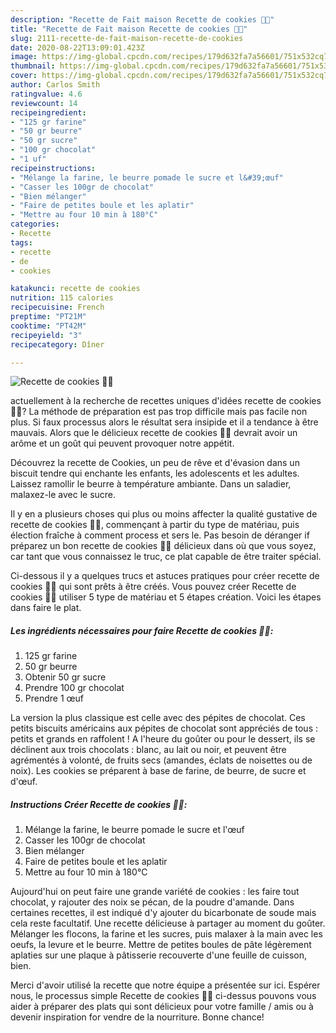 ```yaml
---
description: "Recette de Fait maison Recette de cookies 🍪🍪"
title: "Recette de Fait maison Recette de cookies 🍪🍪"
slug: 2111-recette-de-fait-maison-recette-de-cookies
date: 2020-08-22T13:09:01.423Z
image: https://img-global.cpcdn.com/recipes/179d632fa7a56601/751x532cq70/recette-de-cookies-🍪🍪-photo-principale-de-la-recette.jpg
thumbnail: https://img-global.cpcdn.com/recipes/179d632fa7a56601/751x532cq70/recette-de-cookies-🍪🍪-photo-principale-de-la-recette.jpg
cover: https://img-global.cpcdn.com/recipes/179d632fa7a56601/751x532cq70/recette-de-cookies-🍪🍪-photo-principale-de-la-recette.jpg
author: Carlos Smith
ratingvalue: 4.6
reviewcount: 14
recipeingredient:
- "125 gr farine"
- "50 gr beurre"
- "50 gr sucre"
- "100 gr chocolat"
- "1 uf"
recipeinstructions:
- "Mélange la farine, le beurre pomade le sucre et l&#39;œuf"
- "Casser les 100gr de chocolat"
- "Bien mélanger"
- "Faire de petites boule et les aplatir"
- "Mettre au four 10 min à 180°C"
categories:
- Recette
tags:
- recette
- de
- cookies

katakunci: recette de cookies 
nutrition: 115 calories
recipecuisine: French
preptime: "PT21M"
cooktime: "PT42M"
recipeyield: "3"
recipecategory: Dîner

---
```



![Recette de cookies 🍪🍪](https://img-global.cpcdn.com/recipes/179d632fa7a56601/751x532cq70/recette-de-cookies-🍪🍪-photo-principale-de-la-recette.jpg)

actuellement à la recherche de recettes uniques d'idées recette de cookies 🍪🍪? La méthode de préparation est pas trop difficile mais pas facile non plus. Si faux processus alors le résultat sera insipide et il a tendance à être mauvais. Alors que le délicieux recette de cookies 🍪🍪 devrait avoir un arôme et un goût qui peuvent provoquer notre appétit.

Découvrez la recette de Cookies, un peu de rêve et d&#39;évasion dans un biscuit tendre qui enchante les enfants, les adolescents et les adultes. Laissez ramollir le beurre à température ambiante. Dans un saladier, malaxez-le avec le sucre.

Il y en a plusieurs choses qui plus ou moins affecter la qualité gustative de recette de cookies 🍪🍪, commençant à partir du type de matériau, puis élection fraîche à comment process et sers le. Pas besoin de déranger if préparez un bon recette de cookies 🍪🍪 délicieux dans où que vous soyez, car tant que vous connaissez le truc, ce plat capable de être traiter spécial.


Ci-dessous il y a quelques trucs et astuces pratiques pour créer recette de cookies 🍪🍪 qui sont prêts à être créés. Vous pouvez créer Recette de cookies 🍪🍪 utiliser 5 type de matériau et 5 étapes création. Voici les étapes dans faire le plat.

<!--inarticleads1-->

##### Les ingrédients nécessaires pour faire Recette de cookies 🍪🍪:

1.  125 gr farine
1.  50 gr beurre
1. Obtenir 50 gr sucre
1. Prendre 100 gr chocolat
1. Prendre 1 œuf


La version la plus classique est celle avec des pépites de chocolat. Ces petits biscuits américains aux pépites de chocolat sont appréciés de tous : petits et grands en raffolent ! A l&#39;heure du goûter ou pour le dessert, ils se déclinent aux trois chocolats : blanc, au lait ou noir, et peuvent être agrémentés à volonté, de fruits secs (amandes, éclats de noisettes ou de noix). Les cookies se préparent à base de farine, de beurre, de sucre et d&#39;œuf. 

<!--inarticleads2-->

##### Instructions Créer Recette de cookies 🍪🍪:

1. Mélange la farine, le beurre pomade le sucre et l&#39;œuf
1. Casser les 100gr de chocolat
1. Bien mélanger
1. Faire de petites boule et les aplatir
1. Mettre au four 10 min à 180°C


Aujourd&#39;hui on peut faire une grande variété de cookies : les faire tout chocolat, y rajouter des noix se pécan, de la poudre d&#39;amande. Dans certaines recettes, il est indiqué d&#39;y ajouter du bicarbonate de soude mais cela reste facultatif. Une recette délicieuse à partager au moment du goûter. Mélanger les flocons, la farine et les sucres, puis malaxer à la main avec les oeufs, la levure et le beurre. Mettre de petites boules de pâte légèrement aplaties sur une plaque à pâtisserie recouverte d&#39;une feuille de cuisson, bien. 


Merci d'avoir utilisé la recette que notre équipe a présentée sur ici. Espérer nous, le processus simple Recette de cookies 🍪🍪 ci-dessus pouvons vous aider à préparer des plats qui sont délicieux pour votre famille / amis ou à devenir inspiration for vendre de la nourriture. Bonne chance!
